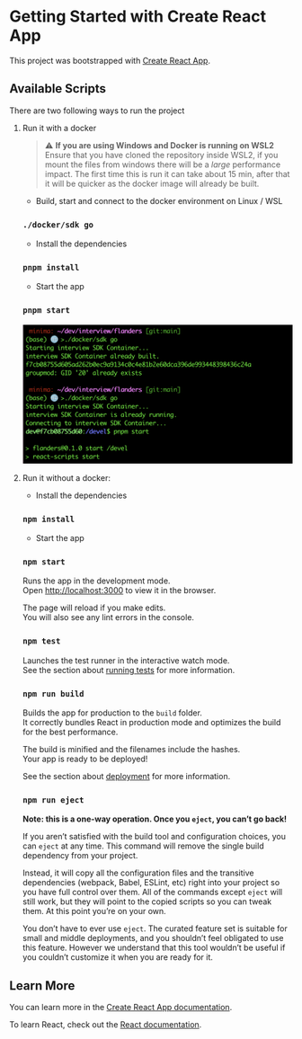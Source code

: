 # Getting Started with Create React App

This project was bootstrapped with [Create React App](https://github.com/facebook/create-react-app).

## Available Scripts

There are two following ways to run the project

1. Run it with a docker
   
   > :warning: **If you are using Windows and Docker is running on WSL2**
   > Ensure that you have cloned the repository inside WSL2, if you mount the files from windows there will be a _large_ performance impact.
   > The first time this is run it can take about 15 min, after that it will be quicker as the docker image will already be built.

   - Build, start and connect to the docker environment on Linux / WSL
   ### `./docker/sdk go`
   
   - Install the dependencies 
   ### `pnpm install`

   - Start the app 
   ### `pnpm start`

   ![Alt text](image.png)

2. Run it without a docker:

   - Install the dependencies 
   ### `npm install`

   - Start the app 
   ### `npm start`

   Runs the app in the development mode.\
   Open [http://localhost:3000](http://localhost:3000) to view it in the browser.

   The page will reload if you make edits.\
   You will also see any lint errors in the console.

   ### `npm test`

   Launches the test runner in the interactive watch mode.\
   See the section about [running tests](https://facebook.github.io/create-react-app/docs/running-tests) for more information.

   ### `npm run build`

   Builds the app for production to the `build` folder.\
   It correctly bundles React in production mode and optimizes the build for the best performance.

   The build is minified and the filenames include the hashes.\
   Your app is ready to be deployed!

   See the section about [deployment](https://facebook.github.io/create-react-app/docs/deployment) for more information.

   ### `npm run eject`

   **Note: this is a one-way operation. Once you `eject`, you can’t go back!**

   If you aren’t satisfied with the build tool and configuration choices, you can `eject` at any time. This command will remove the single build dependency from your project.

   Instead, it will copy all the configuration files and the transitive dependencies (webpack, Babel, ESLint, etc) right into your project so you have full control over them. All of the commands except `eject` will still work, but they will point to the copied scripts so you can tweak them. At this point you’re on your own.

   You don’t have to ever use `eject`. The curated feature set is suitable for small and middle deployments, and you shouldn’t feel obligated to use this feature. However we understand that this tool wouldn’t be useful if you couldn’t customize it when you are ready for it.

## Learn More

You can learn more in the [Create React App documentation](https://facebook.github.io/create-react-app/docs/getting-started).

To learn React, check out the [React documentation](https://reactjs.org/).
